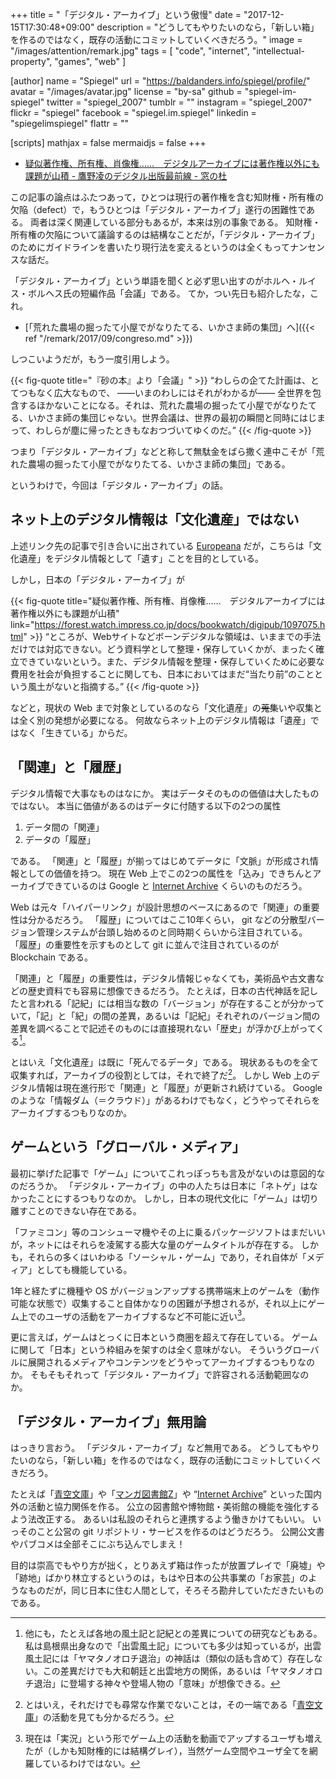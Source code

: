 +++
title = "「デジタル・アーカイブ」という傲慢"
date =  "2017-12-15T17:30:48+09:00"
description = "どうしてもやりたいのなら，「新しい箱」を作るのではなく，既存の活動にコミットしていくべきだろう。"
image = "/images/attention/remark.jpg"
tags        = [ "code", "internet", "intellectual-property", "games", "web" ]

[author]
  name      = "Spiegel"
  url       = "https://baldanders.info/spiegel/profile/"
  avatar    = "/images/avatar.jpg"
  license   = "by-sa"
  github    = "spiegel-im-spiegel"
  twitter   = "spiegel_2007"
  tumblr    = ""
  instagram = "spiegel_2007"
  flickr    = "spiegel"
  facebook  = "spiegel.im.spiegel"
  linkedin  = "spiegelimspiegel"
  flattr    = ""

[scripts]
  mathjax = false
  mermaidjs = false
+++

- [疑似著作権、所有権、肖像権……　デジタルアーカイブには著作権以外にも課題が山積 - 鷹野凌のデジタル出版最前線 - 窓の杜](https://forest.watch.impress.co.jp/docs/bookwatch/digipub/1097075.html)

この記事の論点はふたつあって，ひとつは現行の著作権を含む知財権・所有権の欠陥（defect）で，もうひとつは「デジタル・アーカイブ」遂行の困難性である。
両者は深く関連している部分もあるが，本来は別の事象である。
知財権・所有権の欠陥について議論するのは結構なことだが，「デジタル・アーカイブ」のためにガイドラインを書いたり現行法を変えるというのは全くもってナンセンスな話だ。

「デジタル・アーカイブ」という単語を聞くと必ず思い出すのがホルヘ・ルイス・ボルヘス氏の短編作品「会議」である。
てか，つい先日も紹介したな，これ。

- [「荒れた農場の掘ったて小屋でがなりたてる、いかさま師の集団」へ]({{< ref "/remark/2017/09/congreso.md" >}})

しつこいようだが，もう一度引用しよう。

{{< fig-quote  title="『砂の本』より「会議」" >}}
<q>わしらの企てた計画は、とてつもなく広大なもので、 ――いまのわしにはそれがわかるが―― 全世界を包含するほかないことになる。それは、荒れた農場の掘ったて小屋でがなりたてる、いかさま師の集団じゃない。世界会議は、世界の最初の瞬間と同時にはじまって、わしらが塵に帰ったときもなおつづいてゆくのだ。</q>
{{< /fig-quote >}}

つまり「デジタル・アーカイブ」などと称して無駄金をばら撒く連中こそが「荒れた農場の掘ったて小屋でがなりたてる、いかさま師の集団」である。

というわけで，今回は「デジタル・アーカイブ」の話。

## ネット上のデジタル情報は「文化遺産」ではない

上述リンク先の記事で引き合いに出されている [Europeana](https://www.europeana.eu/ "Europeana Collections") だが，こちらは「文化遺産」をデジタル情報として「遺す」ことを目的としている。

しかし，日本の「デジタル・アーカイブ」が

{{< fig-quote title="疑似著作権、所有権、肖像権……　デジタルアーカイブには著作権以外にも課題が山積" link="https://forest.watch.impress.co.jp/docs/bookwatch/digipub/1097075.html" >}}
<q>ところが、Webサイトなどボーンデジタルな領域は、いままでの手法だけでは対応できない。どう資料学として整理・保存していくかが、まったく確立できていないという。また、デジタル情報を整理・保存していくために必要な費用を社会が負担することに関しても、日本においてはまだ“当たり前”のことという風土がないと指摘する。</q>
{{< /fig-quote >}}

などと，現状の Web まで対象としているのなら「文化遺産」の~~蒐集~~いや収集とは全く別の発想が必要になる。
何故ならネット上のデジタル情報は「遺産」ではなく「生きている」からだ。

## 「関連」と「履歴」

デジタル情報で大事なものはなにか。
実はデータそのものの価値は大したものではない。
本当に価値があるのはデータに付随する以下の2つの属性

1. データ間の「関連」
2. データの「履歴」

である。
「関連」と「履歴」が揃ってはじめてデータに「文脈」が形成され情報としての価値を持つ。
現在 Web 上でこの2つの属性を「込み」できちんとアーカイブできているのは Google と [Internet Archive] くらいのものだろう。

Web は元々「ハイパーリンク」が設計思想のベースにあるので「関連」の重要性は分かるだろう。
「履歴」についてはここ10年くらい， git などの分散型バージョン管理システムが台頭し始めるのと同時期くらいから注目されている。
「履歴」の重要性を示すものとして git に並んで注目されているのが Blockchain である。

「関連」と「履歴」の重要性は，デジタル情報じゃなくても，美術品や古文書などの歴史資料でも容易に想像できるだろう。
たとえば，日本の古代神話を記したと言われる「記紀」には相当な数の「バージョン」が存在することが分かっていて，「記」と「紀」の間の差異，あるいは「記紀」それぞれのバージョン間の差異を調べることで記述そのものには直接現れない「歴史」が浮かび上がってくる[^myth1]。

[^myth1]: 他にも，たとえば各地の風土記と記紀との差異についての研究などもある。私は島根県出身なので「出雲風土記」についても多少は知っているが，出雲風土記には「ヤマタノオロチ退治」の神話は（類似の話も含めて）存在しない。この差異だけでも大和朝廷と出雲地方の関係，あるいは「ヤマタノオロチ退治」に登場する神々や登場人物の「意味」が想像できる。

とはいえ「文化遺産」は既に「死んでるデータ」である。
現状あるものを全て収集すれば，アーカイブの役割としては，それで終了だ[^ao1]。
しかし Web 上のデジタル情報は現在進行形で「関連」と「履歴」が更新され続けている。
Google のような「情報ダム（＝クラウド）」があるわけでもなく，どうやってそれらをアーカイブするつもりなのか。

[^ao1]: とはいえ，それだけでも尋常な作業でないことは，その一端である「[青空文庫]」の活動を見ても分かるだろう。

## ゲームという「グローバル・メディア」

最初に挙げた記事で「ゲーム」についてこれっぽっちも言及がないのは意図的なのだろうか。
「デジタル・アーカイブ」の中の人たちは日本に「ネトゲ」はなかったことにするつもりなのか。
しかし，日本の現代文化に「ゲーム」は切り離すことのできない存在である。

「ファミコン」等のコンシューマ機やその上に乗るパッケージソフトはまだいいが，ネットにはそれらを凌駕する膨大な量のゲームタイトルが存在する。
しかも，それらの多くはいわゆる「ソーシャル・ゲーム」であり，それ自体が「メディア」としても機能している。

1年と経たずに機種や OS がバージョンアップする携帯端末上のゲームを（動作可能な状態で）収集すること自体かなりの困難が予想されるが，それ以上にゲーム上でのユーザの活動をアーカイブするなど不可能に近い[^game1]。

[^game1]: 現在は「実況」という形でゲーム上の活動を動画でアップするユーザも増えたが（しかも知財権的には結構グレイ），当然ゲーム空間やユーザ全てを網羅しているわけではない。

更に言えば，ゲームはとっくに日本という商圏を超えて存在している。
ゲームに関して「日本」という枠組みを架すのは全く意味がない。
そういうグローバルに展開されるメディアやコンテンツをどうやってアーカイブするつもりなのか。
そもそもそれって「デジタル・アーカイブ」で許容される活動範囲なのか。

## 「デジタル・アーカイブ」無用論

はっきり言おう。
「デジタル・アーカイブ」など無用である。
どうしてもやりたいのなら，「新しい箱」を作るのではなく，既存の活動にコミットしていくべきだろう。

たとえば「[青空文庫]」や「[マンガ図書館Z]」や “[Internet Archive]” といった国内外の活動と協力関係を作る。
公立の図書館や博物館・美術館の機能を強化するよう法改正する。
あるいは私設のそれらと連携するよう働きかけてもいい。
いっそのこと公営の git リポジトリ・サービスを作るのはどうだろう。
公開公文書やパブコメは全部そこにぶち込んでしまえ！

目的は崇高でもやり方が拙く，とりあえず箱は作ったが放置プレイで「廃墟」や「跡地」ばかり林立するというのは，もはや日本の公共事業の「お家芸」のようなものだが，同じ日本に住む人間として，そろそろ勘弁していただきたいものである。

[Internet Archive]: https://archive.org/ "Internet Archive: Digital Library of Free Books, Movies, Music & Wayback Machine"
[青空文庫]: http://www.aozora.gr.jp/ "青空文庫 Aozora Bunko"
[マンガ図書館Z]: https://www.mangaz.com/ "マンガ図書館Z - 無料で漫画が全巻読み放題！"

<!-- eof -->
